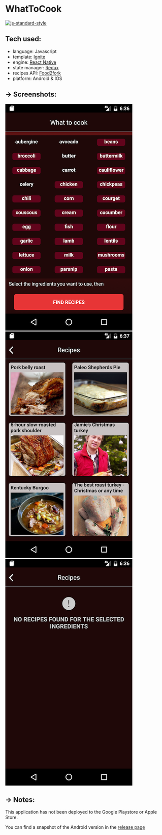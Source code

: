 #  WhatToCook
[![js-standard-style](https://img.shields.io/badge/code%20style-standard-brightgreen.svg?style=flat)](http://standardjs.com/)


## Tech used:
* language: Javascript
* template: [Ignite](https://github.com/infinitered/ignite)
* engine: [React Native](https://facebook.github.io/react-native)
* state manager: [Redux](http://redux.js.org)
* recipes API: [Food2fork](http://food2fork.com)
* platform: Android & IOS

## &#8594; Screenshots:

![page_main](readmeImages/v0.1.1/page_main.png) ![page_main](readmeImages/v0.1.1/page_results.png) ![page_main](readmeImages/v0.1.1/page_resultsNotFound.png)



## &#8594; Notes:

This application has not been deployed to the Google Playstore or Apple Store.

You can find a snapshot of the Android version in the [release page](https://github.com/kriskate/WhatToCook/releases)
